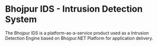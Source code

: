 # Bhojpur IDS - Intrusion Detection System
The Bhojpur IDS is a platform-as-a-service product used as a Intrusion Detection Engine based on Bhojpur.NET Platform for application delivery.
